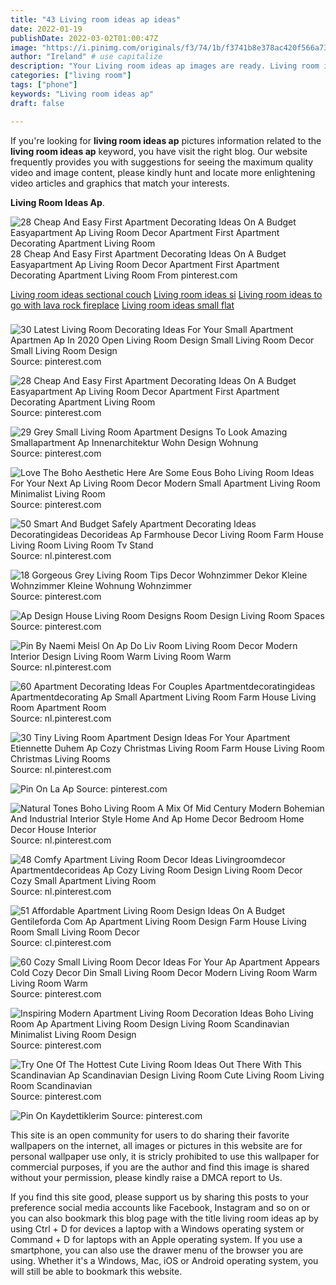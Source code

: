 ```yaml
---
title: "43 Living room ideas ap ideas"
date: 2022-01-19
publishDate: 2022-03-02T01:00:47Z
image: "https://i.pinimg.com/originals/f3/74/1b/f3741b8e378ac420f566a734f87b363c.jpg"
author: "Ireland" # use capitalize
description: "Your Living room ideas ap images are ready. Living room ideas ap are a topic that is being searched for and liked by netizens today. You can Find and Download the Living room ideas ap files here. Download all free images."
categories: ["living room"]
tags: ["phone"]
keywords: "Living room ideas ap"
draft: false

---
```


If you're looking for **living room ideas ap** pictures information related to the **living room ideas ap** keyword, you have visit the right  blog.  Our website frequently  provides you with  suggestions  for seeing  the maximum  quality video and image  content, please kindly hunt and locate more enlightening video articles and graphics  that match your interests.

**Living Room Ideas Ap**. 

![28 Cheap And Easy First Apartment Decorating Ideas On A Budget Easyapartment Ap Living Room Decor Apartment First Apartment Decorating Apartment Living Room](https://i.pinimg.com/originals/7d/fa/78/7dfa787281db80ba9d95c2120967842f.png "28 Cheap And Easy First Apartment Decorating Ideas On A Budget Easyapartment Ap Living Room Decor Apartment First Apartment Decorating Apartment Living Room")
28 Cheap And Easy First Apartment Decorating Ideas On A Budget Easyapartment Ap Living Room Decor Apartment First Apartment Decorating Apartment Living Room From pinterest.com

[Living room ideas sectional couch](/living-room-ideas-sectional-couch/)
[Living room ideas si](/living-room-ideas-si/)
[Living room ideas to go with lava rock fireplace](/living-room-ideas-to-go-with-lava-rock-fireplace/)
[Living room ideas small flat](/living-room-ideas-small-flat/)



### 

 


![30 Latest Living Room Decorating Ideas For Your Small Apartment Apartmen Ap In 2020 Open Living Room Design Small Living Room Decor Small Living Room Design](https://i.pinimg.com/originals/22/7c/57/227c575ee2158a52569f812b20779033.jpg "30 Latest Living Room Decorating Ideas For Your Small Apartment Apartmen Ap In 2020 Open Living Room Design Small Living Room Decor Small Living Room Design")
Source: pinterest.com

 

![28 Cheap And Easy First Apartment Decorating Ideas On A Budget Easyapartment Ap Living Room Decor Apartment First Apartment Decorating Apartment Living Room](https://i.pinimg.com/originals/7d/fa/78/7dfa787281db80ba9d95c2120967842f.png "28 Cheap And Easy First Apartment Decorating Ideas On A Budget Easyapartment Ap Living Room Decor Apartment First Apartment Decorating Apartment Living Room")
Source: pinterest.com

 

![29 Grey Small Living Room Apartment Designs To Look Amazing Smallapartment Ap Innenarchitektur Wohn Design Wohnung](https://i.pinimg.com/736x/4c/74/31/4c74310aa1605aed5e27babc91296904.jpg "29 Grey Small Living Room Apartment Designs To Look Amazing Smallapartment Ap Innenarchitektur Wohn Design Wohnung")
Source: pinterest.com

 

![Love The Boho Aesthetic Here Are Some Eous Boho Living Room Ideas For Your Next Ap Living Room Decor Modern Small Apartment Living Room Minimalist Living Room](https://i.pinimg.com/736x/2b/66/8b/2b668b3e824436285144f5bba44c08da.jpg "Love The Boho Aesthetic Here Are Some Eous Boho Living Room Ideas For Your Next Ap Living Room Decor Modern Small Apartment Living Room Minimalist Living Room")
Source: pinterest.com

 

![50 Smart And Budget Safely Apartment Decorating Ideas Decoratingideas Decorideas Ap Farmhouse Decor Living Room Farm House Living Room Living Room Tv Stand](https://i.pinimg.com/736x/6e/91/aa/6e91aa72cc5a2d9fef5c6cb9067176c6.jpg "50 Smart And Budget Safely Apartment Decorating Ideas Decoratingideas Decorideas Ap Farmhouse Decor Living Room Farm House Living Room Living Room Tv Stand")
Source: nl.pinterest.com

 

![18 Gorgeous Grey Living Room Tips Decor Wohnzimmer Dekor Kleine Wohnzimmer Kleine Wohnung Wohnzimmer](https://i.pinimg.com/736x/a0/13/a1/a013a1737c9f34202ec4257b6e070a5e.jpg "18 Gorgeous Grey Living Room Tips Decor Wohnzimmer Dekor Kleine Wohnzimmer Kleine Wohnung Wohnzimmer")
Source: pinterest.com

 

![Ap Design House Living Room Designs Room Design Living Room Spaces](https://i.pinimg.com/originals/e4/84/9d/e4849d1ce2e2aae2fe8f79e797624708.jpg "Ap Design House Living Room Designs Room Design Living Room Spaces")
Source: pinterest.com

 

![Pin By Naemi Meisl On Ap Do Liv Room Living Room Decor Modern Interior Design Living Room Warm Living Room Warm](https://i.pinimg.com/originals/4c/6c/34/4c6c3458acbade512c3f145bf37876f3.jpg "Pin By Naemi Meisl On Ap Do Liv Room Living Room Decor Modern Interior Design Living Room Warm Living Room Warm")
Source: nl.pinterest.com

 

![60 Apartment Decorating Ideas For Couples Apartmentdecoratingideas Apartmentdecorating Ap Small Apartment Living Room Farm House Living Room Apartment Room](https://i.pinimg.com/736x/8e/de/a8/8edea8ad7c7f12818c2004fb5c0b7954.jpg "60 Apartment Decorating Ideas For Couples Apartmentdecoratingideas Apartmentdecorating Ap Small Apartment Living Room Farm House Living Room Apartment Room")
Source: nl.pinterest.com

 

![30 Tiny Living Room Apartment Design Ideas For Your Apartment Etiennette Duhem Ap Cozy Christmas Living Room Farm House Living Room Christmas Living Rooms](https://i.pinimg.com/736x/3d/60/e2/3d60e2732bd76074c042aa8bd054e2ef.jpg "30 Tiny Living Room Apartment Design Ideas For Your Apartment Etiennette Duhem Ap Cozy Christmas Living Room Farm House Living Room Christmas Living Rooms")
Source: nl.pinterest.com

 

![Pin On La Ap](https://i.pinimg.com/originals/ac/97/e4/ac97e427985192800f08210c7625b7de.jpg "Pin On La Ap")
Source: pinterest.com

 

![Natural Tones Boho Living Room A Mix Of Mid Century Modern Bohemian And Industrial Interior Style Home And Ap Home Decor Bedroom Home Decor House Interior](https://i.pinimg.com/736x/d2/50/53/d25053197e6f7be276a26a7aa7c6ff9c.jpg "Natural Tones Boho Living Room A Mix Of Mid Century Modern Bohemian And Industrial Interior Style Home And Ap Home Decor Bedroom Home Decor House Interior")
Source: nl.pinterest.com

 

![48 Comfy Apartment Living Room Decor Ideas Livingroomdecor Apartmentdecorideas Ap Cozy Living Room Design Living Room Decor Cozy Small Apartment Living Room](https://i.pinimg.com/564x/06/e2/b6/06e2b69c20481751de35721013ef124e.jpg "48 Comfy Apartment Living Room Decor Ideas Livingroomdecor Apartmentdecorideas Ap Cozy Living Room Design Living Room Decor Cozy Small Apartment Living Room")
Source: nl.pinterest.com

 

![51 Affordable Apartment Living Room Design Ideas On A Budget Gentileforda Com Ap Apartment Living Room Design Farm House Living Room Small Living Room Decor](https://i.pinimg.com/736x/99/a7/25/99a72571db016871a450b144ada453a2.jpg "51 Affordable Apartment Living Room Design Ideas On A Budget Gentileforda Com Ap Apartment Living Room Design Farm House Living Room Small Living Room Decor")
Source: cl.pinterest.com

 

![60 Cozy Small Living Room Decor Ideas For Your Ap Apartment Appears Cold Cozy Decor Din Small Living Room Decor Modern Living Room Warm Living Room Warm](https://i.pinimg.com/736x/1f/24/a8/1f24a88a88d8dd4012f7efab7abb1391.jpg "60 Cozy Small Living Room Decor Ideas For Your Ap Apartment Appears Cold Cozy Decor Din Small Living Room Decor Modern Living Room Warm Living Room Warm")
Source: pinterest.com

 

![Inspiring Modern Apartment Living Room Decoration Ideas Boho Living Room Ap Apartment Living Room Design Living Room Scandinavian Minimalist Living Room Design](https://i.pinimg.com/736x/92/c2/f7/92c2f7845fbb6d784a2db44b2eae8a17.jpg "Inspiring Modern Apartment Living Room Decoration Ideas Boho Living Room Ap Apartment Living Room Design Living Room Scandinavian Minimalist Living Room Design")
Source: pinterest.com

 

![Try One Of The Hottest Cute Living Room Ideas Out There With This Scandinavian Ap Scandinavian Design Living Room Cute Living Room Living Room Scandinavian](https://i.pinimg.com/564x/bf/da/c2/bfdac2c5cde4b7b4aea6776746344108.jpg "Try One Of The Hottest Cute Living Room Ideas Out There With This Scandinavian Ap Scandinavian Design Living Room Cute Living Room Living Room Scandinavian")
Source: pinterest.com

 

![Pin On Kaydettiklerim](https://i.pinimg.com/originals/f3/74/1b/f3741b8e378ac420f566a734f87b363c.jpg "Pin On Kaydettiklerim")
Source: pinterest.com

 

This site is an open community for users to do sharing their favorite wallpapers on the internet, all images or pictures in this website are for personal wallpaper use only, it is stricly prohibited to use this wallpaper for commercial purposes, if you are the author and find this image is shared without your permission, please kindly raise a DMCA report to Us.

If you find this site good, please support us by sharing this posts to your preference social media accounts like Facebook, Instagram and so on or you can also bookmark this blog page with the title living room ideas ap by using Ctrl + D for devices a laptop with a Windows operating system or Command + D for laptops with an Apple operating system. If you use a smartphone, you can also use the drawer menu of the browser you are using. Whether it's a Windows, Mac, iOS or Android operating system, you will still be able to bookmark this website.
